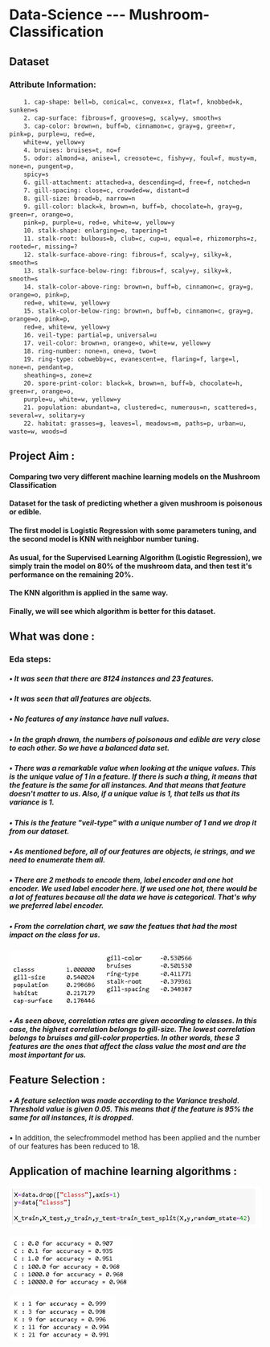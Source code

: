 # Data-Science --- Mushroom-Classification

## Dataset
   ### Attribute Information:
        1. cap-shape: bell=b, conical=c, convex=x, flat=f, knobbed=k, sunken=s
        2. cap-surface: fibrous=f, grooves=g, scaly=y, smooth=s
        3. cap-color: brown=n, buff=b, cinnamon=c, gray=g, green=r, pink=p, purple=u, red=e,
        white=w, yellow=y
        4. bruises: bruises=t, no=f
        5. odor: almond=a, anise=l, creosote=c, fishy=y, foul=f, musty=m, none=n, pungent=p,
        spicy=s
        6. gill-attachment: attached=a, descending=d, free=f, notched=n
        7. gill-spacing: close=c, crowded=w, distant=d
        8. gill-size: broad=b, narrow=n
        9. gill-color: black=k, brown=n, buff=b, chocolate=h, gray=g, green=r, orange=o,
        pink=p, purple=u, red=e, white=w, yellow=y
        10. stalk-shape: enlarging=e, tapering=t
        11. stalk-root: bulbous=b, club=c, cup=u, equal=e, rhizomorphs=z, rooted=r, missing=?
        12. stalk-surface-above-ring: fibrous=f, scaly=y, silky=k, smooth=s
        13. stalk-surface-below-ring: fibrous=f, scaly=y, silky=k, smooth=s
        14. stalk-color-above-ring: brown=n, buff=b, cinnamon=c, gray=g, orange=o, pink=p,
        red=e, white=w, yellow=y
        15. stalk-color-below-ring: brown=n, buff=b, cinnamon=c, gray=g, orange=o, pink=p,
        red=e, white=w, yellow=y
        16. veil-type: partial=p, universal=u
        17. veil-color: brown=n, orange=o, white=w, yellow=y
        18. ring-number: none=n, one=o, two=t
        19. ring-type: cobwebby=c, evanescent=e, flaring=f, large=l, none=n, pendant=p,
        sheathing=s, zone=z
        20. spore-print-color: black=k, brown=n, buff=b, chocolate=h, green=r, orange=o,
        purple=u, white=w, yellow=y
        21. population: abundant=a, clustered=c, numerous=n, scattered=s, several=v, solitary=y
        22. habitat: grasses=g, leaves=l, meadows=m, paths=p, urban=u, waste=w, woods=d
        
## Project Aim :
#### Comparing two very different machine learning models on the Mushroom Classification 
#### Dataset for the task of predicting whether a given mushroom is poisonous or edible.
#### The first model is Logistic Regression with some parameters tuning, and the second model is KNN with neighbor number tuning.
#### As usual, for the Supervised Learning Algorithm (Logistic Regression), we simply train the model on 80% of the mushroom data, and then test it's performance on the remaining 20%.
#### The KNN algorithm is applied in the same way.
#### Finally, we will see which algorithm is better for this dataset.

## What was done :
### Eda steps:
##### • It was seen that there are 8124 instances and 23 features.
##### • It was seen that all features are objects.
##### • No features of any instance have null values.
##### • In the graph drawn, the numbers of poisonous and edible are very close to each other. So we have a balanced data set.
##### • There was a remarkable value when looking at the unique values. This is the unique value of 1 in a feature. If there is such a thing, it means that the feature is the same for all instances. And that means that feature doesn't matter to us. Also, if a unique value is 1, that tells us that its variance is 1.
##### • This is the feature "veil-type" with a unique number of 1 and we drop it from our dataset.
##### • As mentioned before, all of our features are objects, ie strings, and we need to enumerate them all.
##### • There are 2 methods to encode them, label encoder and one hot encoder. We used label encoder here. If we used one hot, there would be a lot of features because all the data we have is categorical. That's why we preferred label encoder.
##### • From the correlation chart, we saw the featues that had the most impact on the class for us.

![alt text](https://github.com/uveyssarac/images/blob/main/Screenshot_10.png)

##### • As seen above, correlation rates are given according to classes. In this case, the highest correlation belongs to gill-size. The lowest correlation belongs to bruises and gill-color properties. In other words, these 3 features are the ones that affect the class value the most and are the most important for us.

## Feature Selection :
##### • A feature selection was made according to the Variance treshold. Threshold value is given 0.05. This means that if the feature is 95% the same for all instances, it is dropped.
• In addition, the selecfrommodel method has been applied and the number of our features has been reduced to 18.

## Application of machine learning algorithms :

![alt text](https://github.com/uveyssarac/images/blob/main/Screenshot_11.png)

![alt text](https://github.com/uveyssarac/images/blob/main/Screenshot_12.png)

![alt text](https://github.com/uveyssarac/images/blob/main/Screenshot_13.png)


















